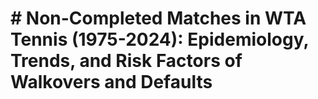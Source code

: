 # # Non-Completed Matches in WTA Tennis (1975-2024): Epidemiology, Trends, and Risk Factors of Walkovers and Defaults
